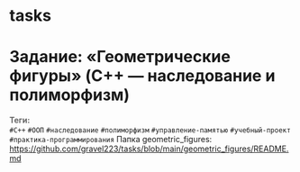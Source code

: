 # tasks
# Задание: «Геометрические фигуры» (C++ — наследование и полиморфизм)


<span style="color: #666;">**Теги:**</span>  
`#C++` `#ООП` `#наследование` `#полиморфизм` `#управление‑памятью` `#учебный‑проект` `#практика‑программирования`
Папка geometric_figures: https://github.com/gravel223/tasks/blob/main/geometric_figures/README.md
